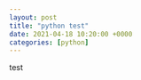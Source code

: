 ```yaml
---
layout: post
title: "python test"
date: 2021-04-18 10:20:00 +0000
categories: [python]
---
```



test